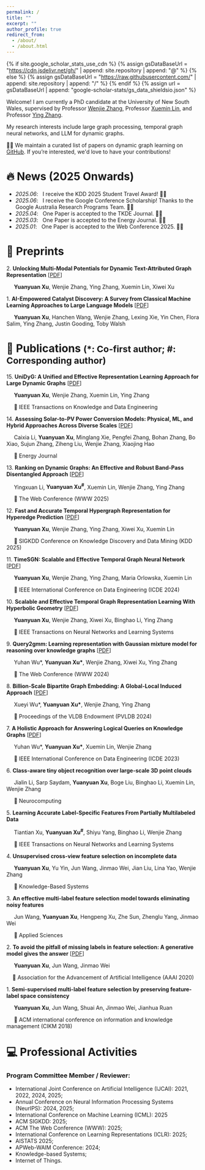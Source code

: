 ```yaml
---
permalink: /
title: ""
excerpt: ""
author_profile: true
redirect_from: 
  - /about/
  - /about.html
---
```


{% if site.google_scholar_stats_use_cdn %}
{% assign gsDataBaseUrl = "https://cdn.jsdelivr.net/gh/" | append: site.repository | append: "@" %}
{% else %}
{% assign gsDataBaseUrl = "https://raw.githubusercontent.com/" | append: site.repository | append: "/" %}
{% endif %}
{% assign url = gsDataBaseUrl | append: "google-scholar-stats/gs_data_shieldsio.json" %}

<span class='anchor' id='about-me'></span>

Welcome! I am currently a PhD candidate at the University of New South Wales, supervised by Professor [Wenjie Zhang](https://cgi.cse.unsw.edu.au/~zhangw/), Professor [Xuemin Lin](https://www.acem.sjtu.edu.cn/en/faculty/linxuemin.html), and Professor [Ying Zhang](https://profiles.uts.edu.au/Ying.Zhang).

My research interests include large graph processing, temporal graph neural networks, and LLM for dynamic graphs. 

📣📣 We maintain a curated list of papers on dynamic graph learning on [GitHub](https://github.com/LuckyGirl-XU/Awesome-DynamicGraphLearning). If you’re interested, we'd love to have your contributions!

<!--I have published more than 100 papers at the top international AI conferences with total <a href='https://scholar.google.com/citations?user=DhtAFkwAAAAJ'>google scholar citations <strong><span id='total_cit'>260000+</span></strong></a> (You can also use google scholar badge <a href='https://scholar.google.com/citations?user=DhtAFkwAAAAJ'><img src="https://img.shields.io/endpoint?url={{ url | url_encode }}&logo=Google%20Scholar&labelColor=f6f6f6&color=9cf&style=flat&label=citations"></a>).-->

<span class='anchor' id='news'></span>
# 🔥 News (2025 Onwards)

- *2025.06*: &nbsp; I receive the KDD 2025 Student Travel Award! 🎉🎉
- *2025.06*: &nbsp; I receive the Google Conference Scholarship! Thanks to the Google Australia Research Programs Team. 🎉🎉
- *2025.04*: &nbsp; One Paper is accepted to the TKDE Journal. 👏👏 
- *2025.03*: &nbsp; One Paper is accepted to the Energy Journal. 👏👏 
- *2025.01*: &nbsp; One Paper is accepted to the Web Conference 2025. 👏👏 

<span class='anchor' id='preprint'></span>

# 🔖 Preprints

2\. **Unlocking Multi-Modal Potentials for Dynamic Text-Attributed Graph Representation** [[PDF](https://arxiv.org/abs/2502.19651)]

   &nbsp;&nbsp;&nbsp;&nbsp; **Yuanyuan Xu**, Wenjie Zhang, Ying Zhang, Xuemin Lin, Xiwei Xu


1\. **AI-Empowered Catalyst Discovery: A Survey from Classical Machine Learning Approaches to Large Language Models** [[PDF](https://arxiv.org/abs/2502.13626)]

   &nbsp;&nbsp;&nbsp;&nbsp; **Yuanyuan Xu**, Hanchen Wang, Wenjie Zhang, Lexing Xie, Yin Chen, Flora Salim, Ying Zhang, Justin Gooding, Toby Walsh
   

<span class='anchor' id='pubs'></span>

# 📝 Publications  <small>(*: Co-first author; #: Corresponding author) </small>

15\. **UniDyG: A Unified and Effective Representation Learning Approach for Large Dynamic Graphs** [[PDF](https://ieeexplore.ieee.org/document/10981615)]

   &nbsp;&nbsp;&nbsp;&nbsp; **Yuanyuan Xu**, Wenjie Zhang, Xuemin Lin, Ying Zhang
   
   &nbsp;&nbsp;&nbsp;&nbsp; 📍 IEEE Transactions on Knowledge and Data Engineering
<p></p> 


14\. **Assessing Solar-to-PV Power Conversion Models: Physical, ML, and Hybrid Approaches Across Diverse Scales** [[PDF](https://doi.org/10.1016/j.energy.2025.135744)]

   &nbsp;&nbsp;&nbsp;&nbsp; Caixia Li, **Yuanyuan Xu**, Minglang Xie, Pengfei Zhang, Bohan Zhang, Bo Xiao, Sujun Zhang, Ziheng Liu, Wenjie Zhang, Xiaojing Hao

   &nbsp;&nbsp;&nbsp;&nbsp; 📍 Energy Journal
<p></p>  

13\. **Ranking on Dynamic Graphs: An Effective and Robust Band-Pass Disentangled Approach** [[PDF](https://dl.acm.org/doi/10.1145/3696410.3714943)]

   &nbsp;&nbsp;&nbsp;&nbsp; Yingxuan Li, **Yuanyuan Xu<sup>#</sup>**, Xuemin Lin, Wenjie Zhang, Ying Zhang

   &nbsp;&nbsp;&nbsp;&nbsp; 📍 The Web Conference (WWW 2025)
<p></p>  

12\. **Fast and Accurate Temporal Hypergraph Representation for Hyperedge Prediction** [[PDF](https://dl.acm.org/doi/10.1145/3690624.3709327)]

   &nbsp;&nbsp;&nbsp;&nbsp; **Yuanyuan Xu**, Wenjie Zhang, Ying Zhang, Xiwei Xu, Xuemin Lin

   &nbsp;&nbsp;&nbsp;&nbsp; 📍 SIGKDD Conference on Knowledge Discovery and Data Mining (KDD 2025)

<p></p>

11\. **TimeSGN: Scalable and Effective Temporal Graph Neural Network** [[PDF](https://ieeexplore.ieee.org/document/10597745)]

   &nbsp;&nbsp;&nbsp;&nbsp; **Yuanyuan Xu**, Wenjie Zhang, Ying Zhang, Maria Orlowska, Xuemin Lin

   &nbsp;&nbsp;&nbsp;&nbsp; 📍 IEEE International Conference on Data Engineering (ICDE 2024)

<p></p>

10\. **Scalable and Effective Temporal Graph Representation Learning With Hyperbolic Geometry** [[PDF](https://ieeexplore.ieee.org/stamp/stamp.jsp?arnumber=10528375)]

   &nbsp;&nbsp;&nbsp;&nbsp; **Yuanyuan Xu**, Wenjie Zhang, Xiwei Xu, Binghao Li, Ying Zhang

   &nbsp;&nbsp;&nbsp;&nbsp; 📍 IEEE Transactions on Neural Networks and Learning Systems

<p></p>

9\. **Query2gmm: Learning representation with Gaussian mixture model for reasoning over knowledge graphs** [[PDF](https://dl.acm.org/doi/pdf/10.1145/3589334.3645569)]

   &nbsp;&nbsp;&nbsp;&nbsp; Yuhan Wu\*, **Yuanyuan Xu\***, Wenjie Zhang, Xiwei Xu, Ying Zhang

   &nbsp;&nbsp;&nbsp;&nbsp; 📍 The Web Conference (WWW 2024)

<p></p>

8\. **Billion-Scale Bipartite Graph Embedding: A Global-Local Induced Approach** [[PDF](https://dl.acm.org/doi/pdf/10.14778/3626292.3626300)]

   &nbsp;&nbsp;&nbsp;&nbsp; Xueyi Wu\*, **Yuanyuan Xu\***, Wenjie Zhang, Ying Zhang

   &nbsp;&nbsp;&nbsp;&nbsp; 📍 Proceedings of the VLDB Endowment (PVLDB 2024)

<p></p>

7\. **A Holistic Approach for Answering Logical Queries on Knowledge Graphs** [[PDF](https://ieeexplore.ieee.org/stamp/stamp.jsp?arnumber=10184571)]

   &nbsp;&nbsp;&nbsp;&nbsp; Yuhan Wu\*, **Yuanyuan Xu\***, Xuemin Lin, Wenjie Zhang

   &nbsp;&nbsp;&nbsp;&nbsp; 📍 IEEE International Conference on Data Engineering (ICDE 2023)

<p></p>

6\. **Class-aware tiny object recognition over large-scale 3D point clouds**

   &nbsp;&nbsp;&nbsp;&nbsp; Jialin Li, Sarp Saydam, **Yuanyuan Xu**, Boge Liu, Binghao Li, Xuemin Lin, Wenjie Zhang

   &nbsp;&nbsp;&nbsp;&nbsp; 📍 Neurocomputing

<p></p>

5\. **Learning Accurate Label-Specific Features From Partially Multilabeled Data**

   &nbsp;&nbsp;&nbsp;&nbsp; Tiantian Xu, **Yuanyuan Xu<sup>#</sup>**, Shiyu Yang, Binghao Li, Wenjie Zhang

   &nbsp;&nbsp;&nbsp;&nbsp; 📍 IEEE Transactions on Neural Networks and Learning Systems

<p></p>

4\. **Unsupervised cross-view feature selection on incomplete data**

   &nbsp;&nbsp;&nbsp;&nbsp; **Yuanyuan Xu**, Yu Yin, Jun Wang, Jinmao Wei, Jian Liu, Lina Yao, Wenjie Zhang

   &nbsp;&nbsp;&nbsp;&nbsp; 📍 Knowledge-Based Systems

<p></p>

3\. **An effective multi-label feature selection model towards eliminating noisy features**

&nbsp;&nbsp;&nbsp;&nbsp; Jun Wang, **Yuanyuan Xu**, Hengpeng Xu, Zhe Sun, Zhenglu Yang, Jinmao Wei

&nbsp;&nbsp;&nbsp;&nbsp; 📍 Applied Sciences
<p></p>

2\. **To avoid the pitfall of missing labels in feature selection: A generative model gives the answer** [[PDF](https://ojs.aaai.org/index.php/AAAI/article/view/6127/5983)]

   &nbsp;&nbsp;&nbsp;&nbsp; **Yuanyuan Xu**, Jun Wang, Jinmao Wei

   &nbsp;&nbsp;&nbsp;&nbsp;📍 Association for the Advancement of Artificial Intelligence (AAAI 2020)

<p></p>

1\. **Semi-supervised multi-label feature selection by preserving feature-label space consistency**
   
   &nbsp;&nbsp;&nbsp;&nbsp; **Yuanyuan Xu**, Jun Wang, Shuai An, Jinmao Wei, Jianhua Ruan
   
   &nbsp;&nbsp;&nbsp;&nbsp; 📍 ACM international conference on information and knowledge management (CIKM 2018)


<span class='anchor' id='professional-activities'></span>
# 💻 Professional Activities
### Program Committee Member / Reviewer:
-  International Joint Conference on Artificial Intelligence (IJCAI): 2021, 2022, 2024, 2025;
-  Annual Conference on Neural Information Processing Systems (NeurIPS): 2024, 2025;
-  International Conference on Machine Learning (ICML): 2025 
-  ACM SIGKDD: 2025;
-  ACM The Web Conference (WWW): 2025;
-  International Conference on Learning Representations (ICLR): 2025;
-  AISTATS 2025;
-  APWeb-WAIM Conference: 2024;
-  Knowledge-based Systems;
-  Internet of Things.






